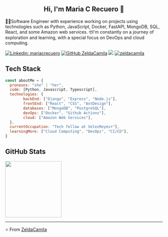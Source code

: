 <h2 align="center">Hi, I'm Maria C Recuero 🌱</h2>
<p>👩‍💻Software Engineer with experience working on projects using technologies such as Python, JavaScript, Docker, FastAPI, MongoDB, SQL, React, and some Amazon web services.
🤓I'm constantly on a journey of exploration and learning, with a special focus on DevOps and cloud computing.</p>

[![Linkedin: mariacrecuero](https://img.shields.io/badge/-mariacrecuero-blue?style=flat-square&logo=Linkedin&logoColor=white&link=https://www.linkedin.com/in/mariacrecuero/)](https://www.linkedin.com/in/mariacrecuero/)
[![GitHub ZeldaCamila](https://img.shields.io/github/followers/zeldacamila?label=follow&style=social)](https://github.com/zeldacamila)
<a href="mailto:zeldacamila0913@gmail.com"><img src="https://img.shields.io/badge/-Email-D14836?style=flat-square&logo=Gmail&logoColor=white"/></a>
<a href="https://github.com/zeldacamila"><img src="https://komarev.com/ghpvc/?username=zeldacamila" alt="zeldacamila" /></a>

## Tech Stack

```javascript
const aboutMe = {
  pronouns: "she" | "her",
  code: [Python, Javascript, Typescript],
  technologies: {
        backEnd: ["Django", "Express", "Node.js"],
        frontEnd: ["React", "CSS", "AntDesign"],
        databases: ["MongoDB", "PostgreSQL"],
        devOps: ["Docker", "Github Actions"],
        cloud: ["Amazon Web Services"],
  },
  currentOccupation: "Tech fellow at VelezReyes+"],
  learningMore: ["Cloud Computing", "DevOps", "CI/CD"], 
}
```


## GitHub Stats

<p align="left">
<a href="https://github.com/AVS1508">
  <img height="180em" src="https://github-readme-stats-eight-theta.vercel.app/api/top-langs/?username=zeldacamila&layout=compact&langs_count=8&theme=dark"/>
</a>
</p>

---
⭐️ From [ZeldaCamila](https://github.com/zeldacamila)
